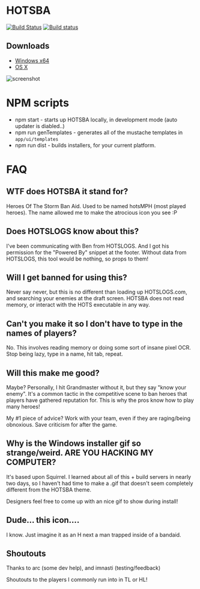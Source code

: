 # HOTSBA
[![Build Status](https://travis-ci.org/zerkz/HOTSBA.svg?branch=master)](https://travis-ci.org/zerkz/HOTSBA)
[![Build status](https://ci.appveyor.com/api/projects/status/qyvtkswriw4x0uyo?svg=true)](https://ci.appveyor.com/project/zerkz/hotsba)

## Downloads
* [Windows x64](https://goo.gl/WVWLUi)
* [OS X](https://goo.gl/XB5SYt)

![screenshot](https://drive.google.com/uc?export=download&id=0BwufwJ0RwTiccUtZNWdPQWN0dFk)

# NPM scripts
* npm start - starts up HOTSBA locally, in development mode (auto updater is diabled..)
* npm run genTemplates - generates all of the mustache templates in `app/ui/templates`
* npm run dist - builds installers, for your current platform.

# FAQ

## WTF does HOTSBA it stand for?
Heroes Of The Storm Ban Aid. Used to be named hotsMPH (most played heroes). The name allowed me
to make the atrocious icon you see :P

## Does HOTSLOGS know about this?
I've been communicating with Ben from HOTSLOGS. And I got his permission for the "Powered By" snippet at the footer. Without data from HOTSLOGS, this tool would be nothing, so props to them!

## Will I get banned for using this?
Never say never, but this is no different than loading up HOTSLOGS.com, and searching your enemies at the draft screen. HOTSBA does not read memory, or interact with the HOTS executable in any way.

## Can't you make it so I don't have to type in the names of players?
No. This involves reading memory or doing some sort of insane pixel OCR. Stop being lazy,
type in a name, hit tab, repeat.

## Will this make me good?
Maybe? Personally, I hit Grandmaster without it, but they say "know your enemy".
It's a common tactic in the competitive scene to ban heroes that players have gathered
reputation for. This is why the pros know how to play many heroes!

My #1 piece of advice? Work with your team, even if they are raging/being obnoxious. Save criticism for after the game.

## Why is the Windows installer gif so strange/weird. ARE YOU HACKING MY COMPUTER?
It's based upon Squirrel. I learned about all of this + build servers in nearly two days,
so I haven't had time to make a .gif that doesn't seem completely different from the HOTSBA theme.

Designers feel free to come up with an nice gif to show during install!

## Dude... this icon....
I know. Just imagine it as an H next a man trapped inside of a bandaid.

## Shoutouts
Thanks to arc (some dev help), and imnasti (testing/feedback)

Shoutouts to the players I commonly run into in TL or HL!
